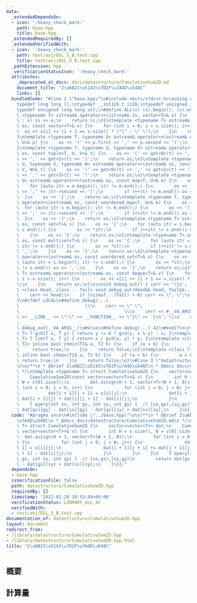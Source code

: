 ```yaml
---
data:
  _extendedDependsOn:
  - icon: ':heavy_check_mark:'
    path: base.hpp
    title: base.hpp
  _extendedRequiredBy: []
  _extendedVerifiedWith:
  - icon: ':heavy_check_mark:'
    path: test/aoj/DSL_5_B.test.cpp
    title: test/aoj/DSL_5_B.test.cpp
  _pathExtension: hpp
  _verificationStatusIcon: ':heavy_check_mark:'
  attributes:
    _deprecated_at_docs: docs/datastructure/CumulativeSum2D.md
    document_title: "2\u6B21\u5143\u7D2F\u7A4D\u548C"
    links: []
  bundledCode: "#line 2 \"base.hpp\"\n#include <bits/stdc++.h>\nusing namespace std;\n\
    typedef long long ll;\ntypedef __int128_t i128;\ntypedef unsigned int uint;\n\
    typedef unsigned long long ull;\n#define ALL(x) (x).begin(), (x).end()\n\ntemplate\
    \ <typename T> istream& operator>>(istream& is, vector<T>& v) {\n    for (T& x\
    \ : v) is >> x;\n    return is;\n}\ntemplate <typename T> ostream& operator<<(ostream&\
    \ os, const vector<T>& v) {\n    for (int i = 0; i < v.size(); i++) {\n      \
    \  os << v[i] << (i + 1 == v.size() ? \"\" : \" \");\n    }\n    return os;\n\
    }\ntemplate <typename T, typename U> ostream& operator<<(ostream& os, const pair<T,\
    \ U>& p) {\n    os << '(' << p.first << ',' << p.second << ')';\n    return os;\n\
    }\ntemplate <typename T, typename U, typename V> ostream& operator<<(ostream&\
    \ os, const tuple<T, U, V>& t) {\n    os << '(' << get<0>(t) << ',' << get<1>(t)\
    \ << ',' << get<2>(t) << ')';\n    return os;\n}\ntemplate <typename T, typename\
    \ U, typename V, typename W> ostream& operator<<(ostream& os, const tuple<T, U,\
    \ V, W>& t) {\n    os << '(' << get<0>(t) << ',' << get<1>(t) << ',' << get<2>(t)\
    \ << ',' << get<3>(t) << ')';\n    return os;\n}\ntemplate <typename T, typename\
    \ U> ostream& operator<<(ostream& os, const map<T, U>& m) {\n    os << '{';\n\
    \    for (auto itr = m.begin(); itr != m.end();) {\n        os << '(' << itr->first\
    \ << ',' << itr->second << ')';\n        if (++itr != m.end()) os << ',';\n  \
    \  }\n    os << '}';\n    return os;\n}\ntemplate <typename T, typename U> ostream&\
    \ operator<<(ostream& os, const unordered_map<T, U>& m) {\n    os << '{';\n  \
    \  for (auto itr = m.begin(); itr != m.end();) {\n        os << '(' << itr->first\
    \ << ',' << itr->second << ')';\n        if (++itr != m.end()) os << ',';\n  \
    \  }\n    os << '}';\n    return os;\n}\ntemplate <typename T> ostream& operator<<(ostream&\
    \ os, const set<T>& s) {\n    os << '{';\n    for (auto itr = s.begin(); itr !=\
    \ s.end();) {\n        os << *itr;\n        if (++itr != s.end()) os << ',';\n\
    \    }\n    os << '}';\n    return os;\n}\ntemplate <typename T> ostream& operator<<(ostream&\
    \ os, const multiset<T>& s) {\n    os << '{';\n    for (auto itr = s.begin();\
    \ itr != s.end();) {\n        os << *itr;\n        if (++itr != s.end()) os <<\
    \ ',';\n    }\n    os << '}';\n    return os;\n}\ntemplate <typename T> ostream&\
    \ operator<<(ostream& os, const unordered_set<T>& s) {\n    os << '{';\n    for\
    \ (auto itr = s.begin(); itr != s.end();) {\n        os << *itr;\n        if (++itr\
    \ != s.end()) os << ',';\n    }\n    os << '}';\n    return os;\n}\ntemplate <typename\
    \ T> ostream& operator<<(ostream& os, const deque<T>& v) {\n    for (int i = 0;\
    \ i < v.size(); i++) {\n        os << v[i] << (i + 1 == v.size() ? \"\" : \" \"\
    );\n    }\n    return os;\n}\n\nvoid debug_out() { cerr << '\\n'; }\ntemplate\
    \ <class Head, class... Tail> void debug_out(Head&& head, Tail&&... tail) {\n\
    \    cerr << head;\n    if (sizeof...(Tail) > 0) cerr << \", \";\n    debug_out(move(tail)...);\n\
    }\n#ifdef LOCAL\n#define debug(...)                                          \
    \                         \\\n    cerr << \" \";                             \
    \                                        \\\n    cerr << #__VA_ARGS__ << \" :[\"\
    \ << __LINE__ << \":\" << __FUNCTION__ << \"]\" << '\\n'; \\\n    cerr << \" \"\
    ;                                                                     \\\n   \
    \ debug_out(__VA_ARGS__)\n#else\n#define debug(...) 42\n#endif\n\ntemplate <typename\
    \ T> T gcd(T x, T y) { return y != 0 ? gcd(y, x % y) : x; }\ntemplate <typename\
    \ T> T lcm(T x, T y) { return x / gcd(x, y) * y; }\n\ntemplate <class T1, class\
    \ T2> inline bool chmin(T1& a, T2 b) {\n    if (a > b) {\n        a = b;\n   \
    \     return true;\n    }\n    return false;\n}\ntemplate <class T1, class T2>\
    \ inline bool chmax(T1& a, T2 b) {\n    if (a < b) {\n        a = b;\n       \
    \ return true;\n    }\n    return false;\n}\n#line 3 \"datastructure/CumulativeSum2D.hpp\"\
    \n\n/**\n * @brief 2\u6B21\u5143\u7D2F\u7A4D\u548C\n * @docs docs/datastructure/CumulativeSum2D.md\n\
    \ */\ntemplate <typename T> struct CumulativeSum2D {\n    vector<vector<T>> dat;\n\
    \    CumulativeSum2D(const vector<vector<T>>& v) {\n        int H = v.size(),\
    \ W = v[0].size();\n        dat.assign(H + 1, vector<T>(W + 1, 0));\n        for\
    \ (int i = 0; i < H; i++) {\n            for (int j = 0; j < W; j++) {\n     \
    \           dat[i + 1][j + 1] = v[i][j];\n                dat[i + 1][j + 1] +=\
    \ dat[i + 1][j] + dat[i][j + 1] - dat[i][j];\n            }\n        }\n    }\n\
    \    T query(int sx, int gx, int sy, int gy) {  // [sx,gx),[sy,gy)\n        return\
    \ dat[gx][gy] - dat[sx][gy] - dat[gx][sy] + dat[sx][sy];\n    }\n};\n"
  code: "#pragma once\n#include \"../base.hpp\"\n\n/**\n * @brief 2\u6B21\u5143\u7D2F\
    \u7A4D\u548C\n * @docs docs/datastructure/CumulativeSum2D.md\n */\ntemplate <typename\
    \ T> struct CumulativeSum2D {\n    vector<vector<T>> dat;\n    CumulativeSum2D(const\
    \ vector<vector<T>>& v) {\n        int H = v.size(), W = v[0].size();\n      \
    \  dat.assign(H + 1, vector<T>(W + 1, 0));\n        for (int i = 0; i < H; i++)\
    \ {\n            for (int j = 0; j < W; j++) {\n                dat[i + 1][j +\
    \ 1] = v[i][j];\n                dat[i + 1][j + 1] += dat[i + 1][j] + dat[i][j\
    \ + 1] - dat[i][j];\n            }\n        }\n    }\n    T query(int sx, int\
    \ gx, int sy, int gy) {  // [sx,gx),[sy,gy)\n        return dat[gx][gy] - dat[sx][gy]\
    \ - dat[gx][sy] + dat[sx][sy];\n    }\n};"
  dependsOn:
  - base.hpp
  isVerificationFile: false
  path: datastructure/CumulativeSum2D.hpp
  requiredBy: []
  timestamp: '2021-01-20 10:53:49+09:00'
  verificationStatus: LIBRARY_ALL_AC
  verifiedWith:
  - test/aoj/DSL_5_B.test.cpp
documentation_of: datastructure/CumulativeSum2D.hpp
layout: document
redirect_from:
- /library/datastructure/CumulativeSum2D.hpp
- /library/datastructure/CumulativeSum2D.hpp.html
title: "2\u6B21\u5143\u7D2F\u7A4D\u548C"
---
```

## 概要

## 計算量
